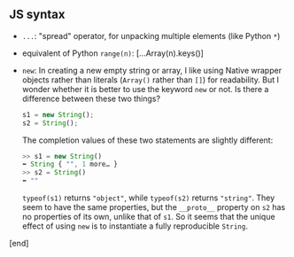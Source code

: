## JS syntax

 * `...`: "spread" operator, for unpacking multiple elements (like Python `*`)
 * equivalent of Python `range(n)`: [...Array(n).keys()]
 * `new`: In creating a new empty string or array, I like using Native wrapper objects rather than literals (`Array()` rather than `[]`) for readability. But I wonder whether it is better to use the keyword `new` or not. Is there a difference between these two things?

   ```js
   s1 = new String();
   s2 = String();
   ```

   The completion values of these two statements are slightly different:

   ```js
   >> s1 = new String()
   ⬅ String { "", 1 more… }
   >> s2 = String()
   ⬅ ""
   ```

   `typeof(s1)` returns `"object"`, while `typeof(s2)` returns `"string"`. They seem to have the same properties, but the `__proto__` property on `s2` has no properties of its own, unlike that of `s1`. So it seems that the unique effect of using `new` is to instantiate a fully reproducible `String`.

[end]
